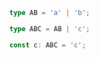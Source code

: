 <!-- verifier:prepend-to-following -->
```ts
type AB = 'a' | 'b';
```

<!-- verifier:prepend-to-following -->
```ts
type ABC = AB | 'c';
```

```ts
const c: ABC = 'c';
```
